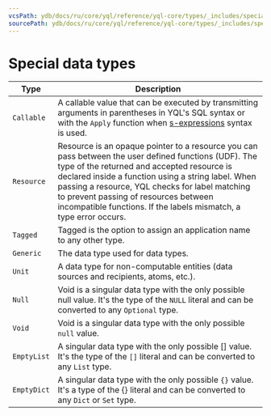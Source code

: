 ```yaml
---
vcsPath: ydb/docs/ru/core/yql/reference/yql-core/types/_includes/special.md
sourcePath: ydb/docs/ru/core/yql/reference/yql-core/types/_includes/special.md
---
```

# Special data types

| Type | Description |
----- | -----
| `Callable` | A callable value that can be executed by transmitting arguments in parentheses in YQL's SQL syntax or with the `Apply` function when [s-expressions](/docs/s_expressions) syntax is used. |
| `Resource` | Resource is an opaque pointer to a resource you can pass between the user defined functions (UDF). The type of the returned and accepted resource is declared inside a function using a string label. When passing a resource, YQL checks for label matching to prevent passing of resources between incompatible functions. If the labels mismatch, a type error occurs. |
| `Tagged` | Tagged is the option to assign an application name to any other type. |
| `Generic` | The data type used for data types. |
| `Unit` | A data type for non-computable entities (data sources and recipients, atoms, etc.). |
| `Null` | Void is a singular data type with the only possible null value. It's the type of the `NULL` literal and can be converted to any `Optional` type. |
| `Void` | Void is a singular data type with the only possible `null` value. |
| `EmptyList` | A singular data type with the only possible [] value. It's the type of the `[]` literal and can be converted to any `List` type. |
| `EmptyDict` | A singular data type with the only possible `{}` value. It's a type of the {} literal and can be converted to any `Dict` or `Set` type. |


